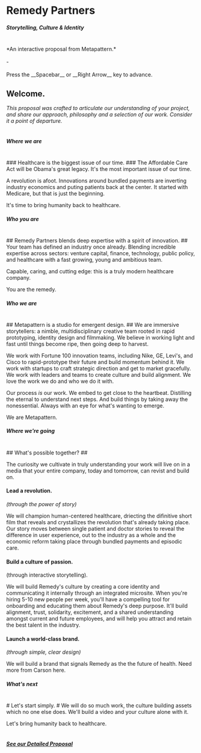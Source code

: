 
# Remedy Partners #
##### Storytelling, Culture & Identity #####
<br>
*An interactive proposal from Metapattern.*
<br><br>
-
<br><br>
Press the __Spacebar__ or __Right Arrow__ key to advance.


## Welcome. ##

*This proposal was crafted to articulate our understanding of your project,
and share our approach, philosophy and a selection of our work. Consider it a point of departure.*
<br><br>



##### Where we are #####
<br>
### Healthcare is the biggest issue of our time. ###
The Affordable Care Act will be Obama's great legacy. It's the most important issue of our time. 

A revolution is afoot. Innovations around bundled payments are inverting industry economics and puting patients back at the center. It started with Medicare, but that is just the beginning. 

It's time to bring humanity back to healthcare.

<!-- .slide: data-background="lib/img/obama.jpg" class="narrow white" -->



##### Who you are #####
<br>
## Remedy Partners blends deep expertise with a spirit of innovation. ##
Your team has defined an industry once already. Blending incredible expertise across sectors: venture capital, finance, technology, public policy, and healthcare with a fast growing, young and ambitious team.

Capable, caring, and cutting edge: this is a truly modern healthcare company. 

You are the remedy.

<!-- .slide: data-background="lib/img/remedy.jpg" class="white" -->



##### Who we are #####
<br>
## Metapattern is a studio for emergent design. ##
We are immersive storytellers: a nimble, multidisciplinary creative team rooted in rapid prototyping, identity design and filmmaking. We believe in working light and fast until things become ripe, then going deep to harvest. 

We work with Fortune 100 innovation teams, including Nike, GE, Levi's, and Cisco to rapid-prototype their future and build momentum behind it.  We work with startups to craft strategic direction and get to market gracefully.  We work with leaders and teams to create culture and build alignment. We love the work we do and who we do it with.

Our process *is* our work. We embed to get close to the heartbeat.  Distilling the eternal to understand next steps.  And build things by taking away the nonessential.  Always with an eye for what's wanting to emerge.

We are Metapattern.

<!-- .slide: data-background="lib/img/stones.JPG" class="white" -->



##### Where we're going #####
<br>
## What's possible together? ##

The curiosity we cultivate in truly understanding your work will live on in a media that your entire company, today and tomorrow, can revist and build on. 


#### Lead a revolution. ####
*(through the power of story)*

We will champion human-centered healthcare, driecting the difinitive short film that reveals and crystallizes the revolution that's already taking place. Our story moves between single patient and doctor stories to reveal the difference in user experience, out to the industry as a whole and the economic reform taking place through bundled payments and episodic care.  


#### Build a culture of passion. ####
(through interactive storytelling).

We will build Remedy's culture by creating a core identity and communicating it internally through an integrated microsite.  When you're hiring 5-10 new people per week, you'll have a compelling tool for onboarding and educating them about Remedy's deep purpose. It'll build alignment, trust, solidarity, excitement, and a shared understanding amongst current and future employees, and will help you attract and retain the best talent in the industry.


#### Launch a world-class brand. ####
*(through simple, clear design)*

We will build a brand that signals Remedy as the the future of health.
Need more from Carson here.


##### What's next #####
<br>
# Let's start simply. #
We will do so much work, the culture building assets which no one else does. We'll build a video and your culture alone with it.

Let's bring humanity back to healthcare.
<br><br>
##### <a href="https://docs.google.com/a/metapattern.is/document/d/1v0AMw2u7CUg7jCYoxUYKbkP2B08a1pxzdMT2qwD9YmI/edit" class="btn"> See our Detailed Proposal </a> #####

